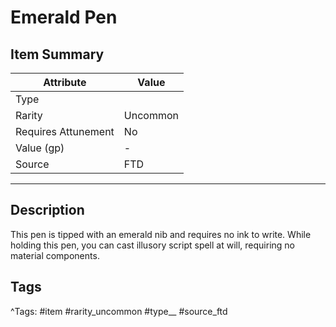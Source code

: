# Emerald Pen

## Item Summary

| Attribute            | Value                        |
|----------------------|------------------------------|
| Type                 |   |
| Rarity               | Uncommon             |
| Requires Attunement  | No                |
| Value (gp)           | -    |
| Source               | FTD |

---

## Description

This pen is tipped with an emerald nib and requires no ink to write. While holding this pen, you can cast illusory script spell at will, requiring no material components.

## Tags

^Tags: #item #rarity_uncommon #type__ #source_ftd